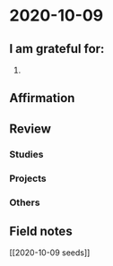 # 2020-10-09

## I am grateful for:
1. 

## Affirmation

## Review
### Studies

### Projects

### Others

## Field notes

[[2020-10-09 seeds]]